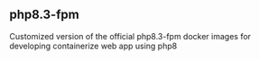 ## php8.3-fpm
Customized version of the official php8.3-fpm docker images for developing containerize web app using php8
